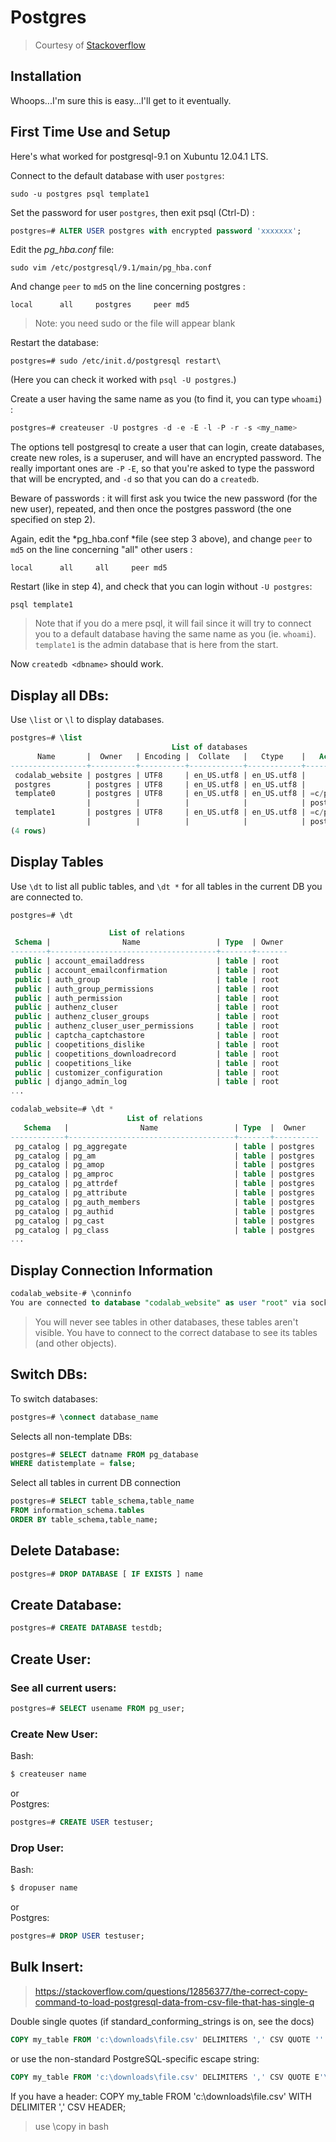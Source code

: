 # Postgres

> Courtesy of [Stackoverflow](https://stackoverflow.com/questions/1471571/how-to-configure-postgresql-for-the-first-time 
)

## Installation

Whoops...I'm sure this is easy...I'll get to it eventually.

## First Time Use and Setup 

Here's what worked for postgresql-9.1 on Xubuntu 12.04.1 LTS.

Connect to the default database with user ```postgres```: 

```sudo -u postgres psql template1```

Set the password for user ```postgres```, then exit psql (Ctrl-D) : 

```sql
postgres=# ALTER USER postgres with encrypted password 'xxxxxxx';
```

Edit the *pg_hba.conf* file: 

```sudo vim /etc/postgresql/9.1/main/pg_hba.conf ```

And change ```peer``` to ```md5``` on the line concerning postgres : 
```
local      all     postgres     peer md5 
```
> Note: you need sudo or the file will appear blank 

Restart the database: 

```postgres=# sudo /etc/init.d/postgresql restart\``` 

(Here you can check it worked with ```psql -U postgres```.) 

Create a user having the same name as you (to find it, you can type ```whoami```) : 

```sql
postgres=# createuser -U postgres -d -e -E -l -P -r -s <my_name> 
```

The options tell postgresql to create a user that can login, create databases, create new roles, is a superuser, and will have an encrypted password. The really important ones are ```-P``` ```-E```, so that you're asked to type the password that will be encrypted, and ```-d``` so that you can do a ```createdb```. 

Beware of passwords : it will first ask you twice the new password (for the new user), repeated, and then once the postgres password (the one specified on step 2). 

Again, edit the *pg_hba.conf *file (see step 3 above), and change ```peer``` to ```md5``` on the line concerning "all" other users : 

```
local      all     all     peer md5 
```
Restart (like in step 4), and check that you can login without ```-U postgres```: 

```
psql template1 
```

> Note that if you do a mere psql, it will fail since it will try to connect you to a default database having the same name as you (ie. ```whoami```). ```template1``` is the admin database that is here from the start. 

Now ```createdb <dbname>``` should work. 


## Display all DBs: 

Use ```\list``` or ```\l``` to display databases.

```sql
postgres=# \list
                                    List of databases
      Name       |  Owner   | Encoding |  Collate   |   Ctype    |   Access privileges   
-----------------+----------+----------+------------+------------+-----------------------
 codalab_website | postgres | UTF8     | en_US.utf8 | en_US.utf8 | 
 postgres        | postgres | UTF8     | en_US.utf8 | en_US.utf8 | 
 template0       | postgres | UTF8     | en_US.utf8 | en_US.utf8 | =c/postgres          +
                 |          |          |            |            | postgres=CTc/postgres
 template1       | postgres | UTF8     | en_US.utf8 | en_US.utf8 | =c/postgres          +
                 |          |          |            |            | postgres=CTc/postgres
(4 rows)

```
## Display Tables

Use ```\dt``` to list all public tables, and ```\dt *``` for all tables in the current DB you are connected to.  
```sql
postgres=# \dt

                      List of relations
 Schema |                Name                 | Type  | Owner 
--------+-------------------------------------+-------+-------
 public | account_emailaddress                | table | root
 public | account_emailconfirmation           | table | root
 public | auth_group                          | table | root
 public | auth_group_permissions              | table | root
 public | auth_permission                     | table | root
 public | authenz_cluser                      | table | root
 public | authenz_cluser_groups               | table | root
 public | authenz_cluser_user_permissions     | table | root
 public | captcha_captchastore                | table | root
 public | coopetitions_dislike                | table | root
 public | coopetitions_downloadrecord         | table | root
 public | coopetitions_like                   | table | root
 public | customizer_configuration            | table | root
 public | django_admin_log                    | table | root
...

codalab_website=# \dt *
                          List of relations
   Schema   |                Name                 | Type  |  Owner   
------------+-------------------------------------+-------+----------
 pg_catalog | pg_aggregate                        | table | postgres
 pg_catalog | pg_am                               | table | postgres
 pg_catalog | pg_amop                             | table | postgres
 pg_catalog | pg_amproc                           | table | postgres
 pg_catalog | pg_attrdef                          | table | postgres
 pg_catalog | pg_attribute                        | table | postgres
 pg_catalog | pg_auth_members                     | table | postgres
 pg_catalog | pg_authid                           | table | postgres
 pg_catalog | pg_cast                             | table | postgres
 pg_catalog | pg_class                            | table | postgres
...

```
## Display Connection Information

```sql
codalab_website-# \conninfo
You are connected to database "codalab_website" as user "root" via socket in "/var/run/postgresql" at port "5432".

```

> You will never see tables in other databases, these tables aren't visible. You have to connect to the correct database to see its tables (and other objects). 

 
## Switch DBs: 

To switch databases: 
```sql
postgres=# \connect database_name 
```

Selects all non-template DBs: 
```sql
postgres=# SELECT datname FROM pg_database 
WHERE datistemplate = false; 
```
 

Select all tables in current DB connection 
```sql
postgres=# SELECT table_schema,table_name 
FROM information_schema.tables 
ORDER BY table_schema,table_name; 
```

## Delete Database: 

```sql
postgres=# DROP DATABASE [ IF EXISTS ] name 
```
 

## Create Database: 

```sql
postgres=# CREATE DATABASE testdb; 
```

## Create User: 

### See all current users: 
```sql
postgres=# SELECT usename FROM pg_user; 
```

### Create New User:

Bash:
```bash
$ createuser name  
```
or  
Postgres:
```sql
postgres=# CREATE USER testuser; 
```

### Drop User:
Bash:
```bash
$ dropuser name 
```
or  
Postgres:
```sql
postgres=# DROP USER testuser; 
```
 
## Bulk Insert:
> https://stackoverflow.com/questions/12856377/the-correct-copy-command-to-load-postgresql-data-from-csv-file-that-has-single-q


Double single quotes (if standard_conforming_strings is on, see the docs)
```sql
COPY my_table FROM 'c:\downloads\file.csv' DELIMITERS ',' CSV QUOTE '''';
```

or use the non-standard PostgreSQL-specific escape string:
```sql
COPY my_table FROM 'c:\downloads\file.csv' DELIMITERS ',' CSV QUOTE E'\'';
```

If you have a header:
COPY my_table FROM 'c:\downloads\file.csv' WITH DELIMITER ',' CSV HEADER;

> use \copy in bash
